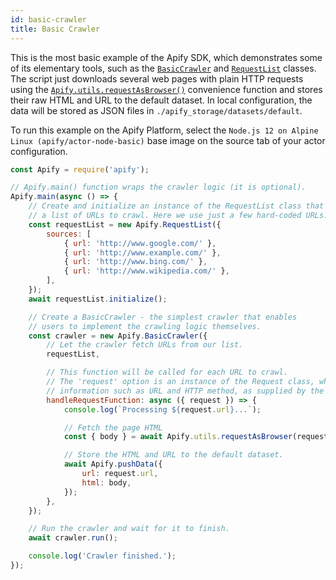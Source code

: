 ```yaml
---
id: basic-crawler
title: Basic Crawler
---
```


This is the most basic example of the Apify SDK, which demonstrates some of its elementary tools, such as the
[`BasicCrawler`](/docs/api/basic-crawler) and [`RequestList`](/docs/api/request-list) classes. The script just downloads several web pages with plain
HTTP requests using the [`Apify.utils.requestAsBrowser()`](/docs/api/utils#requestasbrowser) convenience function and stores their raw HTML and URL to
the default dataset. In local configuration, the data will be stored as JSON files in `./apify_storage/datasets/default`.

To run this example on the Apify Platform, select the `Node.js 12 on Alpine Linux (apify/actor-node-basic)` base image on the source tab of your actor
configuration.

```javascript
const Apify = require('apify');

// Apify.main() function wraps the crawler logic (it is optional).
Apify.main(async () => {
    // Create and initialize an instance of the RequestList class that contains
    // a list of URLs to crawl. Here we use just a few hard-coded URLs.
    const requestList = new Apify.RequestList({
        sources: [
            { url: 'http://www.google.com/' },
            { url: 'http://www.example.com/' },
            { url: 'http://www.bing.com/' },
            { url: 'http://www.wikipedia.com/' },
        ],
    });
    await requestList.initialize();

    // Create a BasicCrawler - the simplest crawler that enables
    // users to implement the crawling logic themselves.
    const crawler = new Apify.BasicCrawler({
        // Let the crawler fetch URLs from our list.
        requestList,

        // This function will be called for each URL to crawl.
        // The 'request' option is an instance of the Request class, which contains
        // information such as URL and HTTP method, as supplied by the RequestList.
        handleRequestFunction: async ({ request }) => {
            console.log(`Processing ${request.url}...`);

            // Fetch the page HTML
            const { body } = await Apify.utils.requestAsBrowser(request);

            // Store the HTML and URL to the default dataset.
            await Apify.pushData({
                url: request.url,
                html: body,
            });
        },
    });

    // Run the crawler and wait for it to finish.
    await crawler.run();

    console.log('Crawler finished.');
});
```
